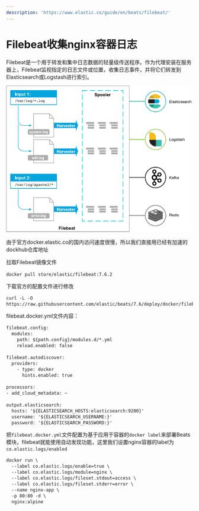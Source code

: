 ```yaml
---
description: 'https://www.elastic.co/guide/en/beats/filebeat/'
---
```


# Filebeat收集nginx容器日志

Filebeat是一个用于转发和集中日志数据的轻量级传送程序。作为代理安装在服务器上，Filebeat监视指定的日志文件或位置，收集日志事件，并将它们转发到Elasticsearch或Logstash进行索引。

![Filebeat&#x7684;&#x5DE5;&#x4F5C;&#x539F;&#x7406;](../.gitbook/assets/image%20%285%29.png)

由于官方docker.elastic.co的国内访问速度很慢，所以我们直接用已经有加速的dockhub仓库地址

拉取Filebeat镜像文件

`docker pull store/elastic/filebeat:7.6.2`

下载官方的配置文件进行修改

```text
curl -L -O https://raw.githubusercontent.com/elastic/beats/7.6/deploy/docker/filebeat.docker.yml
```

filebeat.docker.yml文件内容：

```text
filebeat.config:
  modules:
    path: ${path.config}/modules.d/*.yml
    reload.enabled: false

filebeat.autodiscover:
  providers:
    - type: docker
      hints.enabled: true

processors:
- add_cloud_metadata: ~

output.elasticsearch:
  hosts: '${ELASTICSEARCH_HOSTS:elasticsearch:9200}'
  username: '${ELASTICSEARCH_USERNAME:}'
  password: '${ELASTICSEARCH_PASSWORD:}'
```

把`filebeat.docker.yml`文件配置为基于应用于容器的`docker label`来部署Beats模块，filebeat就能使用自动发现功能，这里我们设置nginx容器的label为`co.elastic.logs/enabled`

```text
docker run \
  --label co.elastic.logs/enable=true \
  --label co.elastic.logs/module=nginx \
  --label co.elastic.logs/fileset.stdout=access \
  --label co.elastic.logs/fileset.stderr=error \
  --name nginx-app \
  -p 80:80 -d \
  nginx:alpine
```



